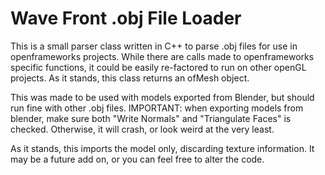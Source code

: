 Wave Front .obj File Loader
===============

This is a small parser class written in C++ to parse .obj files for use in openframeworks projects. While there are calls made to openframeworks specific functions, it could be easily re-factored to run on other openGL projects. As it stands, this class returns an ofMesh object.

This was made to be used with models exported from Blender, but should run fine with other .obj files. IMPORTANT: when exporting models from blender, make sure both "Write Normals" and "Triangulate Faces" is checked. Otherwise, it will crash, or look weird at the very least.

As it stands, this imports the model only, discarding texture information. It may be a future add on, or you can feel free to alter the code.
